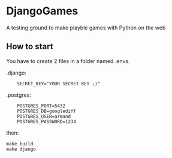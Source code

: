 # DjangoGames
A testing ground to make playble games with Python on the web

## How to start

You have to create 2 files in a folder named .envs.

.django: 
```
    SECRET_KEY="YOUR SECRET KEY ;)"
```

.postgres:
```
    POSTGRES_PORT=5432
    POSTGRES_DB=googlediff
    POSTGRES_USER=armand
    POSTGRES_PASSWORD=1234
```

then:

```
make build
make django
```